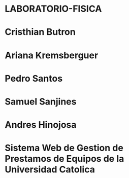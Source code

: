 # LABORATORIO-FISICA
# Cristhian Butron
# Ariana Kremsberguer
# Pedro Santos
# Samuel Sanjines
# Andres Hinojosa
# Sistema Web de Gestion de Prestamos de Equipos de la Universidad Catolica
